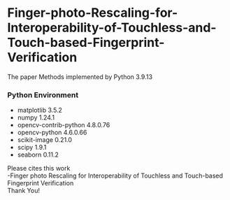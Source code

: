 # Finger-photo-Rescaling-for-Interoperability-of-Touchless-and-Touch-based-Fingerprint-Verification
The paper Methods implemented by Python 3.9.13
### Python Environment
- matplotlib                    3.5.2
- numpy                         1.24.1
- opencv-contrib-python         4.8.0.76
- opencv-python                 4.6.0.66
- scikit-image                  0.21.0
- scipy                         1.9.1
- seaborn                       0.11.2

Please cites this work<br>
-Finger photo Rescaling for Interoperability of Touchless and Touch-based Fingerprint Verification<br>
Thank You!

